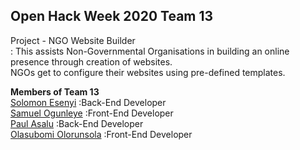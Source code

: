 Open Hack Week 2020  **Team 13**  
-------------------

Project - NGO Website Builder  
: This assists Non-Governmental Organisations in building an online presence through creation of websites.  
NGOs get to configure their websites using pre-defined templates.

**Members of Team 13**  
[Solomon Esenyi](GitHub.com/LordGhostX)        :Back-End Developer  
[Samuel Ogunleye](GitHub.com/Sproff)           :Front-End Developer  
[Paul Asalu](GitHub.com/curiousPaul1)          :Back-End Developer  
[Olasubomi Olorunsola](GitHub.com/Jollof-guy)  :Front-End Developer  
